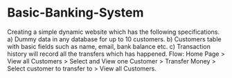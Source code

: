 # Basic-Banking-System
Creating a simple dynamic website which has the following specifications. a) Dummy data in any database for up to 10 customers. b) Customers table with basic fields such as name, email, bank balance etc. c) Transaction history will record all the transfers which has happened. Flow: Home Page > View all Customers > Select and View one Customer > Transfer Money > Select customer to transfer to > View all Customers.
